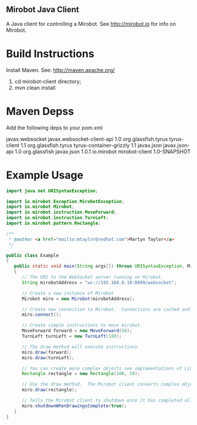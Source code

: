 Mirobot Java Client
--------------------

A Java client for controlling a Mirobot.  See http://mirobot.io for info on Mirobot.

Build Instructions
===================

Install Maven.  See: http://maven.apache.org/


1. cd mirobot-client directory;
2. mvn clean install

Maven Depss
=============

Add the following deps to your pom.xml

   <dependencies>
      <dependency>
         <groupId>javax.websocket</groupId>
         <artifactId>javax.websocket-client-api</artifactId>
         <version>1.0</version>
      </dependency>
      <dependency>
         <groupId>org.glassfish.tyrus</groupId>
         <artifactId>tyrus-client</artifactId>
         <version>1.1</version>
      </dependency>
      <dependency>
         <groupId>org.glassfish.tyrus</groupId>
         <artifactId>tyrus-container-grizzly</artifactId>
         <version>1.1</version>
      </dependency>
      <dependency>
         <groupId>javax.json</groupId>
         <artifactId>javax.json-api</artifactId>
         <version>1.0</version>
      </dependency>
      <dependency>
         <groupId>org.glassfish</groupId>
         <artifactId>javax.json</artifactId>
         <version>1.0.1</version>
      </dependency>
      <dependency>
         <groupId>io.mirobot</groupId>
         <artifactId>mirobot-client</artifactId>
         <version>1.0-SNAPSHOT</version>
      </dependency>
   </dependencies>
</project>


Example Usage
==============

```java
import java.net.URISyntaxException;

import io.mirobot.Exception.MirobotException;
import io.mirobot.Mirobot;
import io.mirobot.instruction.MoveForward;
import io.mirobot.instruction.TurnLeft;
import io.mirobot.pattern.Rectangle;

/**
 * @author <a href="mailto:mtaylor@redhat.com">Martyn Taylor</a>
 */

public class Example
{
   public static void main(String args[]) throws URISyntaxException, MirobotException, InterruptedException
   {
      // The URI to the WebSocket server running on Mirobot.
      String mirobotAddress = "ws://192.168.0.10:8899/websocket";

      // Create a new instance of Mirobot
      Mirobot miro = new Mirobot(mirobotAddress);

      // Create new connection to Mirobot.  Connections are cached and limited to 1 connection per Miro to avoid instruction interleaving.
      miro.connect();

      // Create simple instructions to move mirobot.
      MoveForward forward = new MoveForward(50);
      TurnLeft turnLeft = new TurnLeft(180);

      // The draw method will execute instructions.
      miro.draw(forward);
      miro.draw(turnLeft);

      // You can create more complex objects see implementations of Line, Rectangle, Square
      Rectangle rectangle = new Rectangle(100, 50);

      // Use the draw method.  The Mirobot client converts complex objects to instructions and queues them locally,
      miro.draw(rectangle);

      // Tells the Mirobot client to shutdown once it has completed all jobs in it's queue.
      miro.shutdownWhenDrawingsComplete(true);
   }
}
```
